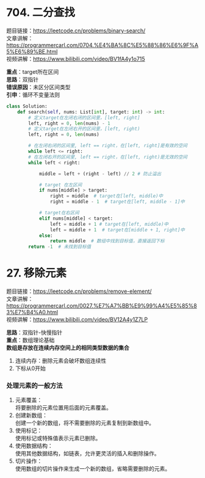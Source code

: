 # 704. 二分查找

题目链接：https://leetcode.cn/problems/binary-search/  
文章讲解：https://programmercarl.com/0704.%E4%BA%8C%E5%88%86%E6%9F%A5%E6%89%BE.html  
视频讲解：https://www.bilibili.com/video/BV1fA4y1o715  
  
**重点**：target所在区间  
**思路**：双指针  
**错误原因**：未区分区间类型  
**引申**：循环不变量法则  
  
```python
class Solution:
    def search(self, nums: List[int], target: int) -> int:
        # 定义target在左闭右闭的区间里，[left, right]
        left, right = 0, len(nums) - 1  
        # 定义target在左闭右开的区间里，[left, right)
        left, right = 0, len(nums)  

        # 在左闭右闭的区间里, left == right，在[left, right]是有效的空间
        while left <= right:
        # 在左闭右开的区间里, left == right，在[left, right)是无效的空间
        while left < right:

            middle = left + (right - left) // 2 # 防止溢出

            # target 在左区间
            if nums[middle] > target:
				right = middle  # target在[left, middle)中
                right = middle - 1  # target在[left, middle - 1]中

			# target在右区间
            elif nums[middle] < target:
				left = middle + 1 # target在[left, middle)中
                left = middle + 1  # target在[middle + 1, right]中
            else:
                return middle  # 数组中找到目标值，直接返回下标
        return -1  # 未找到目标值
```

# 27. 移除元素

题目链接：https://leetcode.cn/problems/remove-element/  
文章讲解：https://programmercarl.com/0027.%E7%A7%BB%E9%99%A4%E5%85%83%E7%B4%A0.html  
视频讲解：https://www.bilibili.com/video/BV12A4y1Z7LP   

**思路**：双指针-快慢指针  
**重点**：数组理论基础  
**数组是存放在连续内存空间上的相同类型数据的集合**  
1. 连续内存：删除元素会破坏数组连续性  
2. 下标从0开始  
  
### 处理元素的一般方法
1. 元素覆盖：  
将要删除的元素位置用后面的元素覆盖。  
2. 创建新数组：  
创建一个新的数组，将不需要删除的元素复制到新数组中。  
3. 使用标记：  
使用标记或特殊值表示元素已删除。  
4. 使用数据结构：  
使用其他数据结构，如链表，允许更灵活的插入和删除操作。  
5. 切片操作：  
使用数组的切片操作来生成一个新的数组，省略需要删除的元素。  
